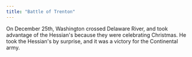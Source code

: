 ```yaml
---
title: "Battle of Trenton"
---
```

On December 25th, Washington crossed Delaware River, and took advantage of the Hessian's because they were celebrating Christmas. He took the Hessian's by surprise, and it was a victory for the Continental army.

